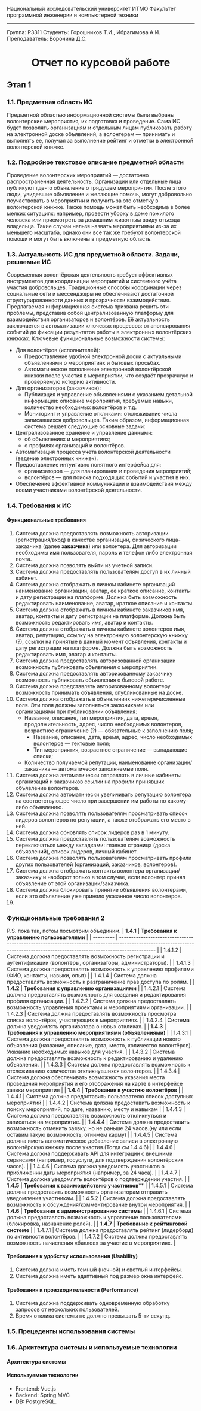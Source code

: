 Национальный исследовательский университет ИТМО
Факультет программной инженерии и компьютерной техники
___
Группа: P3311
Студенты: Горошников Т.И., Ибрагимова А.И.
Преподаватель: Воронина Д.С.
# <center>Отчет по курсовой работе</center>
<div class="page-break" style="page-break-before: always;"></div>

## Этап 1
### 1.1. Предметная область ИС
Предметной областью информационной системы были выбраны волонтерские мероприятия, их подготовка и проведение.
Сама ИС будет позволять организациям и отдельным лицам публиковать работу на электронной доске объявлений, а волонтерам — принимать и выполнять ее, получая за выполнение рейтинг и отметки в электронной волонтерской книжке.
### 1.2. Подробное текстовое описание предметной области
Проведение волонтерских мероприятий — достаточно распространенная деятельность. Организации или отдельные лица публикуют где-то объявление о грядущем мероприятии. После этого люди, увидевшие объявление и желающие помочь, могут добровольно поучаствовать в мероприятии и получить за это отметку в волонтерской книжке.
Также помощь может быть необходима в более мелких ситуациях: например, провести уборку в доме пожилого человека или присмотреть за домашним животным ввиду отъезда владельца. Такие случаи нельзя назвать мероприятиями из-за их меньшего масштаба, однако они все так же требуют волонтерской помощи и могут быть включены в предметную область.
### 1.3. Актуальность ИС для предметной области. Задачи, решаемые ИС
Современная волонтёрская деятельность требует эффективных инструментов для координации мероприятий и системного учёта участия добровольцев. Традиционные способы координации через социальные сети и мессенджеры не обеспечивают достаточной структурированности данных и прозрачности взаимодействия.
Предлагаемая информационная система призвана решить эти проблемы, представив собой централизованную платформу для взаимодействия организаторов и волонтёров. Её актуальность заключается в автоматизации ключевых процессов: от анонсирования событий до фиксации результатов работы в электронных волонтёрских книжках.
Ключевые функциональные возможности системы:
- Для волонтёров (исполнителей):
    - Предоставление удобной электронной доски с актуальными объявлениями о мероприятиях и бытовых просьбах.
    - Автоматическое пополнение электронной волонтёрской книжки после участия в мероприятии, что создаёт прозрачную и проверяемую историю активности.
- Для организаторов (заказчиков):
    - Публикация и управление объявлениями с указанием детальной информации: описание мероприятия, требуемые навыки, количество необходимых волонтёров и т.д.
    - Мониторинг и управление откликами: отслеживание числа записавшихся добровольцев.
Таким образом, информационная система решает следующие основные задачи:
- Централизованное хранение и управление данными:
    - об объявлениях и мероприятиях;
    - о профилях организаций и волонтёров.
- Автоматизация процесса учёта волонтёрской деятельности (ведение электронных книжек).
- Предоставление интуитивно понятного интерфейса для:
    - организаторов — для планирования и проведения мероприятий;
    - волонтёров — для поиска подходящих событий и участия в них.
- Обеспечение эффективной коммуникации и взаимодействия между всеми участниками волонтёрской деятельности.
### 1.4. Требования к ИС
#### Функциональные требования
1) Система должна предоставлять возможность авторизации (регистрация/вход) в качестве организации, физического лица-заказчика (далее **заказчика**) или волонтера. Для авторизации необходимы имя пользователя, пароль и телефон либо электронная почта.
2) Система должна позволять выйти из учетной записи.
3) Система должна предоставлять пользователям доступ в их личный кабинет.
4) Система должна отображать в личном кабинете организаций наименование организации, аватар, ее краткое описание, контакты и дату регистрации на платформе. Должна быть возможность редактировать наименование, аватар, краткое описание и контакты.
5) Система должна отображать в личном кабинете заказчиков имя, аватар, контакты и дату регистрации на платформе. Должна быть возможность редактировать имя, аватар и контакты.
6) Система должна отображать в личном кабинете волонтеров имя, аватар, репутацию, ссылку на электронную волонтерскую книжку (?), ссылки на принятые в данный момент объявления, контакты и дату регистрации на платформе. Должна быть возможность редактировать имя, аватар и контакты.
7) Система должна предоставлять авторизованной организации возможность публиковать объявления о мероприятии.
8) Система должна предоставлять авторизованному заказчику возможность публиковать объявления о бытовой работе.
9) Система должна представлять авторизованному волонтеру возможность принимать объявления, опубликованные на доске.
10) Система должна отображать в объявлениях нижеперечисленные поля. Эти поля должны заполняться заказчиками или организациями при публиковании объявления:
	- Название, описание, тип мероприятия, дата, время, продолжительность, адрес, число необходимых волонтеров, возрастное ограничение (?) — обязательные к заполнению поля;
		- Название, описание, дата, время, адрес, число необходимых волонтеров — тектовые поля;
		- Тип мероприятия, возрастное ограничение — выпадающие списки;
	- Количество получаемой репутации, наименование организации/заказчика — автоматически заполняемые поля.
11) Система должна автоматически отправлять в личные кабинеты организаций и заказчиков ссылки на профили принявших объявление волонтеров.
12) Система должна автоматически увеличивать репутацию волонтера на соответствующее число при завершении им работы по какому-либо объявлению.
13) Система должна позволять пользователям просматривать список лидеров волонтеров по репутации, а также отображать его место в ней.
14) Система должна обновлять список лидеров раз в 1 минуту.
15) Система должна предоставлять пользователям возможность переключаться между вкладками: главная страница (доска объявлений), список лидеров, личный кабинет.
16) Система должна позволять пользователям просматривать профили других пользователей (организаций, заказчиков, волонтеров).
17) Система должна отображать контакты волонтера организации/заказчику и наоборот только в том случае, если волонтер принял объявление от этой организации/заказчика.
18) Система должна блокировать принятие объявления волонтерами, если это объявление уже приняло указанное число волонтеров.
19) 
### Функциональные требования 2
P.S. пока так, потом посмотрим объединим.
| **1.4.1** | **Требования к управлению пользователями**                                                                                                                                  |
| --------- | --------------------------------------------------------------------------------------------------------------------------------------------------------------------------- |
| 1.4.1.2   | Система должна предоставлять возможность регистрации и аутентификации (волонтёры, организаторы, администраторы).                                                            |
| 1.4.1.3   | Система должна предоставлять возможность к управлению профилями (ФИО, контакты, навыки, опыт)                                                                               |
| 1.4.1.4   | Система должна предоставлять возможность к разграничение прав доступа по ролям.                                                                                             |
| **1.4.2** | **Требования к управлению организациями**                                                                                                                                   |
| 1.4.2.1   | Система должна предоставлять возможность для создания и редактирования профиля организации.                                                                                 |
| 1.4.2.2   | Система должна предоставлять возможность управления проектами и мероприятиями организации.                                                                                  |
| 1.4.2.3   | Система должна предоставлять возможность просмотра списка волонтёров, участвующих в мероприятиях.                                                                           |
| 1.4.2.4   | Система должна уведомлять организатора о новых откликах.                                                                                                                    |
| **1.4.3** | **Требования к управлению мероприятиями (объявлениями)**                                                                                                                    |
| 1.4.3.1   | Система должна предоставлять возможность к публикации нового объявления (название, описание, дата, место, количество волонтёров). Указание необходимых навыков для участия. |
| 1.4.3.2   | Система должна предоставлять возможность к редактированию и удалению объявления.                                                                                            |
| 1.4.3.3   | Система должна предоставлять возможность к отслеживанию количества откликнувшихся волонтеров.                                                                               |
| 1.4.3.4   | Система должна обеспечивать возможность указания места проведения мероприятия и его отображения на карте в интерфейсе заявки мероприятия                                    |
| **1.4.4** | **Требования к участию волонтёров**                                                                                                                                         |
| 1.4.4.1   | Система должна предоставить пользователю список доступных мероприятий                                                                                                       |
| 1.4.4.2   | Система должна предоставить возможность к поиску мероприятий, по дате, названию, месту и навыкам                                                                            |
| 1.4.4.3   | Система должна предоставлять возможность откликнуться и записаться на мероприятие.                                                                                          |
| 1.4.4.4   | Система должна предоставить возможность отменить заявку, но не раньше 24 часов.(ну или если оставим такую возможность, отнимем карму)                                       |
| 1.4.4.5   | Система должна иметь автоматическое добавление записи в электронную волонтёрскую книжку после участия.(Тогда см 1.4.4.6)                                                    |
| 1.4.4.6   | Система должна поддерживать API для интеграции с внешними сервисами (например, госуслуги, для подтверждения волонтёрских часов).                                            |
| 1.4.4.6   | Система должна уведомлять участников о приближении даты мероприятия (например, за 24 часа).                                                                                 |
| 1.4.4.7   | Система должна уведомлять волонтёров о подтверждении участия.                                                                                                               |
| **1.4.5** | **Требования к взаимодействию участников****                                                                                                                                |
| 1.4.5.1   | Система должна предоставить возможность организаторам отправить уведомления участникам.                                                                                     |
| 1.4.5.2   | Система должна предоставлять возможность к обсуждения/комментирование внутри мероприятия.                                                                                   |
| **1.4.6** | **Требования к администрированию системы**                                                                                                                                  |
| 1.4.6.1   | Система должна предоставлять возможность к управление пользователями (блокировка, назначение ролей).                                                                        |
| **1.4.7** | **Требование к рейтинговой системе**                                                                                                                                        |
| 1.4.7.1   | Система должна предоставлять рейтинг (лидерборд) по активности волонтёров.                                                                                                  |
| 1.4.7.2   | Система должна предоставлять возможность начисления «баллов» за участие в мероприятиях.                                                                                     |

#### Требования к удобству использования (Usability)
1) Система должна иметь темный (ночной) и светлый интерфейсы.
2) Система должна иметь адаптивный под размер окна интерфейс.
#### Требования к производительности (Performance)
1) Система должна поддерживать одновременную обработку запросов от нескольких пользователей.
2) Время отклика системы не должно превышать 5-ти секунд.
### 1.5. Прецеденты использования системы
### 1.6. Архитектура системы и используемые технологии
#### Архитектура системы

#### Используемые технологии
- Frontend: Vue.js
- Backend: Spring MVC
- DB: PostgreSQL.

